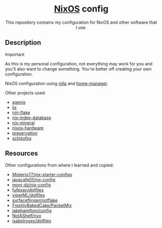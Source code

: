 <div align="center">

# [NixOS](https://nixos.org) config

This repository contains my configuration for NixOS and other software that I use.

</div>

## Description
> [!IMPORTANT]
> As this is my personal configuration, not everything may work for you and you'll also want to change something. You're better off creating your own configuration.

NixOS configuration using [nilla](https://github.com/nilla-nix/nilla) and [home-manager](https://github.com/nix-community/home-manager).

Other projects used:
- [agenix](https://github.com/ryantm/agenix)
- [lix](https://git.lix.systems/lix-project/nixos-module)
- [niri-flake](https://github.com/sodiboo/niri-flake)
- [nix-index-database](https://github.com/Mic92/nix-index-database)
- [nix-mineral](https://github.com/cynicsketch/nix-mineral)
- [nixos-hardware](https://github.com/nixos/nixos-hardware)
- [preservation](https://github.com/nix-community/preservation)
- [schizofox](https://github.com/schizofox/schizofox)

## Resources
Other configurations from where I learned and copied:
- [Misterio77/nix-starter-configs](https://github.com/Misterio77/nix-starter-configs)
- [javacafe01/nix-config](https://github.com/javacafe01/nix-config)
- [moni-dz/nix-config](https://github.com/moni-dz/nix-config)
- [fufexan/dotfiles](https://github.com/fufexan/dotfiles)
- [viperML/dotfiles](https://github.com/viperML/dotfiles)
- [surfaceflinger/notflake](https://github.com/surfaceflinger/notflake)
- [FreshlyBakedCake/PacketMix](https://github.com/FreshlyBakedCake/PacketMix)
- [jakehamilton/config](https://github.com/jakehamilton/config)
- [NotAShelf/nyx](https://github.com/NotAShelf/nyx)
- [isabelroses/dotfiles](https://github.com/isabelroses/dotfiles)
